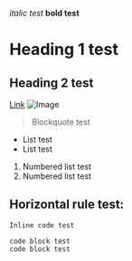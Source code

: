*italic test*
**bold test**
# Heading 1 test
## Heading 2 test
[Link](https://ucsd-cse15l-w24.github.io/week1/index.html)
![Image](https://github.githubassets.com/assets/GitHub-Mark-ea2971cee799.png)
> Blockquote test

* List test
* List test

1. Numbered list test
2. Numbered list test

Horizontal rule test:
---

`Inline code test`

    code block test
    code block test
